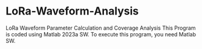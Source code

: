 # LoRa-Waveform-Analysis
LoRa Waveform Parameter Calculation and Coverage Analysis
This Program is coded using Matlab 2023a SW.
To execute this program, you need Matlab SW.

